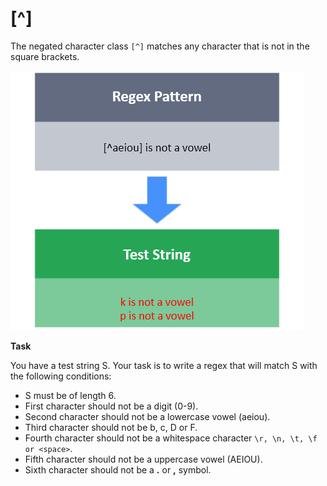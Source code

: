 # [^]

The negated character class `[^]` matches any character that is not in the square brackets.

![img.png](img.png)

**Task**

You have a test string S.
Your task is to write a regex that will match S with the following conditions:
- S must be of length 6.
- First character should not be a digit (0-9).
- Second character should not be a lowercase vowel (aeiou).
- Third character should not be b, c, D or F.
- Fourth character should not be a whitespace character `\r, \n, \t, \f or <space>`.
- Fifth character should not be a uppercase vowel (AEIOU).
- Sixth character should not be a **.** or **,** symbol.
